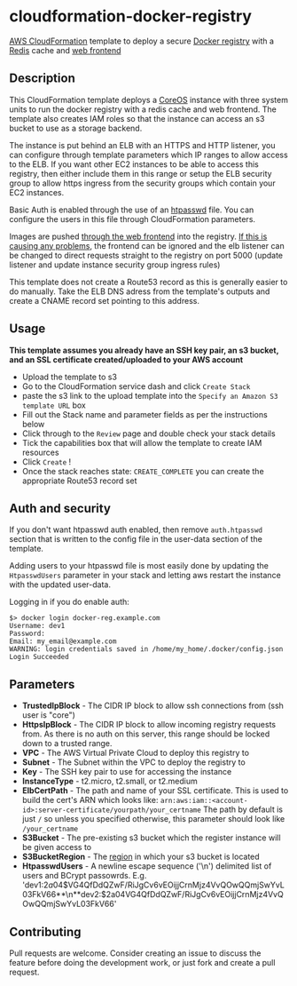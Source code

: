 # cloudformation-docker-registry
[AWS CloudFormation](https://aws.amazon.com/cloudformation/) template to deploy a secure [Docker registry](https://github.com/docker/distribution) with a [Redis](https://hub.docker.com/_/redis/) cache and [web frontend](https://github.com/kwk/docker-registry-frontend)

## Description
This CloudFormation template deploys a [CoreOS](https://coreos.com/os/docs/latest/booting-on-ec2.html) instance with three system units to run the docker registry with a redis cache and web frontend. The template also creates IAM roles so that the instance can access an s3 bucket to use as a storage backend.

The instance is put behind an ELB with an HTTPS and HTTP listener, you can configure through template parameters which IP ranges to allow access to the ELB. If you want other EC2 instances to be able to access this registry, then either include them in this range or setup the ELB security group to allow https ingress from the security groups which contain your EC2 instances.

Basic Auth is enabled through the use of an [htpasswd](http://weavervsworld.com/docs/other/passprotect.html) file. You can configure the users in this file through CloudFormation parameters.

Images are pushed [through the web frontend](https://github.com/kwk/docker-registry-frontend#use-the-application-as-the-registry) into the registry. [If this is causing any problems](https://github.com/kwk/docker-registry-frontend/issues/75), the frontend can be ignored and the elb listener can be changed to direct requests straight to the registry on port 5000 (update listener and update instance security group ingress rules)

This template does not create a Route53 record as this is generally easier to do manually. Take the ELB DNS adress from the template's outputs and create a CNAME record set pointing to this address.

## Usage

**This template assumes you already have an SSH key pair, an s3 bucket, and an SSL certificate created/uploaded to your AWS account**

* Upload the template to s3
* Go to the CloudFormation service dash and click `Create Stack`
* paste the s3 link to the upload template into the `Specify an Amazon S3 template URL` box
* Fill out the Stack name and parameter fields as per the instructions below
* Click through to the `Review` page and double check your stack details
* Tick the capabilities box that will allow the template to create IAM resources
* Click `Create` !
* Once the stack reaches state: `CREATE_COMPLETE` you can create the appropriate Route53 record set

## Auth and security

If you don't want htpasswd auth enabled, then remove `auth.htpasswd` section that is written to the config file in the user-data section of the template.

Adding users to your htpasswd file is most easily done by updating the `HtpasswdUsers` parameter in your stack and letting aws restart the instance with the updated user-data.

Logging in if you do enable auth:
```
$> docker login docker-reg.example.com
Username: dev1
Password:
Email: my_email@example.com
WARNING: login credentials saved in /home/my_home/.docker/config.json
Login Succeeded
```

## Parameters

* **TrustedIpBlock** - The CIDR IP block to allow ssh connections from (ssh user is "core")
* **HttpsIpBlock** - The CIDR IP block to allow incoming registry requests from. As there is no auth on this server, this range should be locked down to a trusted range.
* **VPC** - The AWS Virtual Private Cloud to deploy this registry to
* **Subnet** - The Subnet within the VPC to deploy the registry to
* **Key** - The SSH key pair to use for accessing the instance
* **InstanceType** - t2.micro, t2.small, or t2.medium
* **ElbCertPath** - The path and name of your SSL certificate. This is used to build the cert's ARN which looks like: `arn:aws:iam::<account-id>:server-certificate/yourpath/your_certname` The path by default is just `/` so unless you specified otherwise, this parameter should look like `/your_certname`
* **S3Bucket** - The pre-existing s3 bucket which the register instance will be given access to
* **S3BucketRegion** - The [region](http://docs.aws.amazon.com/general/latest/gr/rande.html#s3_region) in which your s3 bucket is located
* **HtpasswdUsers** - A newline escape sequence ('\n') delimited list of users and BCrypt passowrds. E.g. 'dev1:$2a$04$VG4QfDdQZwF/RiJgCv6vEOijjCrnMjz4VvQOwQQmjSwYvL03FkV66**\n**dev2:$2a$04$VG4QfDdQZwF/RiJgCv6vEOijjCrnMjz4VvQOwQQmjSwYvL03FkV66'

## Contributing

Pull requests are welcome. Consider creating an issue to discuss the feature before doing the development work, or just fork and create a pull request.
